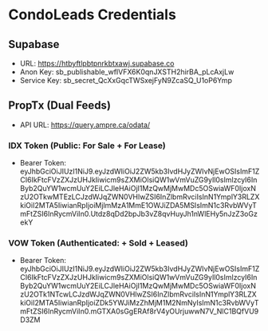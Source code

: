 # CondoLeads Credentials

## Supabase
- URL: https://htbyftlpbtpnrkbtxawj.supabase.co
- Anon Key: sb_publishable_wfIVFX6K0qnJXSTH2hirBA_pLcAxjLw
- Service Key: sb_secret_QcXxGqcTWSxejFyN9ZcaSQ_U1oP6Ymp

## PropTx (Dual Feeds)
- API URL: https://query.ampre.ca/odata/

### IDX Token (Public: For Sale + For Lease)
- Bearer Token: eyJhbGciOiJIUzI1NiJ9.eyJzdWIiOiJ2ZW5kb3IvdHJyZWIvNjEwOSIsImF1ZCI6IkFtcFVzZXJzUHJkIiwicm9sZXMiOlsiQW1wVmVuZG9yIl0sImlzcyI6InByb2QuYW1wcmUuY2EiLCJleHAiOjI1MzQwMjMwMDc5OSwiaWF0IjoxNzU2OTkwMTEzLCJzdWJqZWN0VHlwZSI6InZlbmRvciIsInN1YmplY3RLZXkiOiI2MTA5IiwianRpIjoiMjlmMzA1MmE1OWJiZDA5MSIsImN1c3RvbWVyTmFtZSI6InRycmViIn0.Utdz8qDd2bpJb3vZ8qvHuyJh1nWlEHy5nJzZ3oGzekY

### VOW Token (Authenticated: + Sold + Leased)
- Bearer Token: eyJhbGciOiJIUzI1NiJ9.eyJzdWIiOiJ2ZW5kb3IvdHJyZWIvNjEwOSIsImF1ZCI6IkFtcFVzZXJzUHJkIiwicm9sZXMiOlsiQW1wVmVuZG9yIl0sImlzcyI6InByb2QuYW1wcmUuY2EiLCJleHAiOjI1MzQwMjMwMDc5OSwiaWF0IjoxNzU2OTk1NTcwLCJzdWJqZWN0VHlwZSI6InZlbmRvciIsInN1YmplY3RLZXkiOiI2MTA5IiwianRpIjoiZDk5YWJiMzZhMjM1M2NmNyIsImN1c3RvbWVyTmFtZSI6InRycmViIn0.mGTXA0sGgERAf8rV4yOUrjuwwN7V_NlC1BQfVU9D3ZM